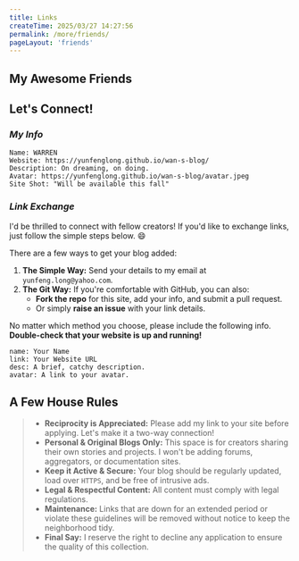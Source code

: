 ```yaml
---
title: Links
createTime: 2025/03/27 14:27:56
permalink: /more/friends/
pageLayout: 'friends'
---
```


## My Awesome Friends

<AllFriendContent/>

## Let's Connect\!

### *My Info*

```
Name: WARREN
Website: https://yunfenglong.github.io/wan-s-blog/
Description: On dreaming, on doing.
Avatar: https://yunfenglong.github.io/wan-s-blog/avatar.jpeg
Site Shot: "Will be available this fall"
```

### *Link Exchange*

I'd be thrilled to connect with fellow creators\! If you'd like to exchange links, just follow the simple steps below. 😄

  There are a few ways to get your blog added:

1.  **The Simple Way:** Send your details to my email at `yunfeng.long@yahoo.com`.
2.  **The Git Way:** If you're comfortable with GitHub, you can also:
      * **Fork the repo** for this site, add your info, and submit a pull request.
      * Or simply **raise an issue** with your link details.

No matter which method you choose, please include the following info. **Double-check that your website is up and running\!**

```
name: Your Name
link: Your Website URL
desc: A brief, catchy description.
avatar: A link to your avatar.
```

## **A Few House Rules**

> * **Reciprocity is Appreciated:** Please add my link to your site before applying. Let's make it a two-way connection!
> * **Personal & Original Blogs Only:** This space is for creators sharing their own stories and projects. I won't be adding forums, aggregators, or documentation sites.
> * **Keep it Active & Secure:** Your blog should be regularly updated, load over `HTTPS`, and be free of intrusive ads.
> * **Legal & Respectful Content:** All content must comply with legal regulations.
> * **Maintenance:** Links that are down for an extended period or violate these guidelines will be removed without notice to keep the neighborhood tidy.
> * **Final Say:** I reserve the right to decline any application to ensure the quality of this collection.